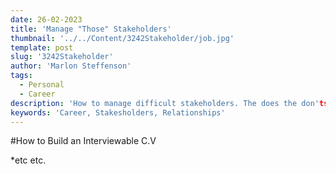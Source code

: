 ```yaml
---
date: 26-02-2023
title: 'Manage "Those" Stakeholders'
thumbnail: '../../Content/3242Stakeholder/job.jpg'
template: post
slug: '3242Stakeholder'
author: 'Marlon Steffenson'
tags:
  - Personal
  - Career
description: 'How to manage difficult stakeholders. The does the don'ts and relationship building'
keywords: 'Career, Stakesholders, Relationships'
---
```


#How to Build an Interviewable C.V 

*etc etc. 